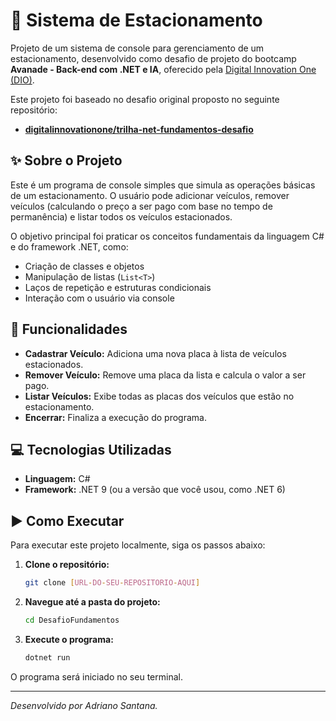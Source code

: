 # 🚗 Sistema de Estacionamento

Projeto de um sistema de console para gerenciamento de um estacionamento, desenvolvido como desafio de projeto do bootcamp **Avanade - Back-end com .NET e IA**, oferecido pela [Digital Innovation One (DIO)](https://www.dio.me/).

Este projeto foi baseado no desafio original proposto no seguinte repositório:
- **[digitalinnovationone/trilha-net-fundamentos-desafio](https://github.com/digitalinnovationone/trilha-net-fundamentos-desafio)**

## ✨ Sobre o Projeto

Este é um programa de console simples que simula as operações básicas de um estacionamento. O usuário pode adicionar veículos, remover veículos (calculando o preço a ser pago com base no tempo de permanência) e listar todos os veículos estacionados.

O objetivo principal foi praticar os conceitos fundamentais da linguagem C# e do framework .NET, como:
- Criação de classes e objetos
- Manipulação de listas (`List<T>`)
- Laços de repetição e estruturas condicionais
- Interação com o usuário via console

## 🚀 Funcionalidades

- **Cadastrar Veículo:** Adiciona uma nova placa à lista de veículos estacionados.
- **Remover Veículo:** Remove uma placa da lista e calcula o valor a ser pago.
- **Listar Veículos:** Exibe todas as placas dos veículos que estão no estacionamento.
- **Encerrar:** Finaliza a execução do programa.

## 💻 Tecnologias Utilizadas

- **Linguagem:** C#
- **Framework:** .NET 9 (ou a versão que você usou, como .NET 6)

## ▶️ Como Executar

Para executar este projeto localmente, siga os passos abaixo:

1. **Clone o repositório:**
   ```bash
   git clone [URL-DO-SEU-REPOSITORIO-AQUI]
   ```

2. **Navegue até a pasta do projeto:**
   ```bash
   cd DesafioFundamentos
   ```

3. **Execute o programa:**
   ```bash
   dotnet run
   ```
O programa será iniciado no seu terminal.

---

_Desenvolvido por Adriano Santana._
